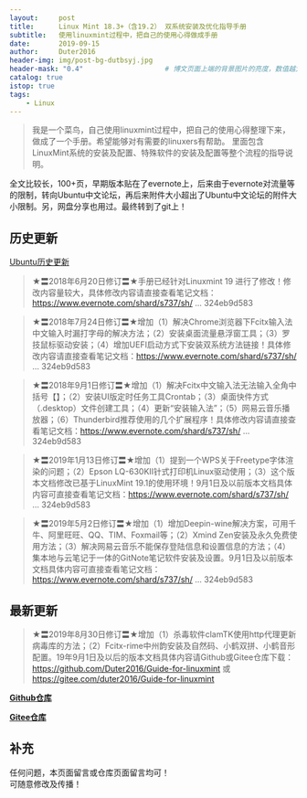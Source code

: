 ```yaml
---
layout:     post
title:      Linux Mint 18.3+（含19.2） 双系统安装及优化指导手册
subtitle:   使用linuxmint过程中，把自己的使用心得做成手册
date:       2019-09-15
author:     Duter2016
header-img: img/post-bg-dutbsyj.jpg
header-mask: "0.4"                    # 博文页面上端的背景图片的亮度，数值越大越黑暗
catalog: true
istop: true
tags:
    - Linux
---
```


>我是一个菜鸟，自己使用linuxmint过程中，把自己的使用心得整理下来，做成了一个手册。希望能够对有需要的linuxers有帮助。
里面包含LinuxMint系统的安装及配置、特殊软件的安装及配置等整个流程的指导说明。  

全文比较长，100+页，早期版本贴在了evernote上，后来由于evernote对流量等的限制，转向Ubuntu中文论坛，再后来附件大小超出了Ubuntu中文论坛的附件大小限制。另，网盘分享也用过。最终转到了git上！

## 历史更新  
[Ubuntu历史更新](https://forum.ubuntu.org.cn/viewtopic.php?f=103&t=487828)  


>★〓2018年6月20日修订〓★手册已经针对Linuxmint 19 进行了修改！修改内容量较大，具体修改内容请直接查看笔记文档：https://www.evernote.com/shard/s737/sh/ ... 324eb9d583

>★〓2018年7月24日修订〓★增加（1）解决Chrome浏览器下Fcitx输入法中文输入时漏打字母的解决方法；（2）安装桌面流量悬浮窗工具；（3）罗技鼠标驱动安装；（4）增加UEFI启动方式下安装双系统方法链接！具体修改内容请直接查看笔记文档：https://www.evernote.com/shard/s737/sh/ ... 324eb9d583

>★〓2018年9月1日修订〓★增加（1）解决Fcitx中文输入法无法输入全角中括号【】；（2）安装UI版定时任务工具Crontab；（3）桌面快件方式（.desktop）文件创建工具；（4）更新“安装输入法”；（5）网易云音乐播放器；（6）Thunderbird推荐使用的几个扩展程序！具体修改内容请直接查看笔记文档：https://www.evernote.com/shard/s737/sh/ ... 324eb9d583

>★〓2019年1月13日修订〓★增加（1）提到一个WPS关于Freetype字体渲染的问题；（2）Epson LQ-630KII针式打印机Linux驱动使用；（3）这个版本文档修改已基于LinuxMint 19.1的使用环境！9月1日及以前版本文档具体内容可直接查看笔记文档：https://www.evernote.com/shard/s737/sh/ ... 324eb9d583

>★〓2019年5月2日修订〓★增加（1）增加Deepin-wine解决方案，可用千牛、阿里旺旺、QQ、TIM、Foxmail等；（2）Xmind Zen安装及永久免费使用方法；（3）解决网易云音乐不能保存登陆信息和设置信息的方法；（4）集本地与云笔记于一体的GitNote笔记软件安装及设置。9月1日及以前版本文档具体内容可直接查看笔记文档：https://www.evernote.com/shard/s737/sh/ ... 324eb9d583

## 最新更新

>★〓2019年8月30日修订〓★增加（1）杀毒软件clamTK使用http代理更新病毒库的方法；（2）Fcitx-rime中州韵安装及自然码、小鹤双拼、小鹤音形配置。19年9月1日及以后的版本文档具体内容请Github或Gitee仓库下载：https://github.com/Duter2016/Guide-for-linuxmint 或 https://gitee.com/duter2016/Guide-for-linuxmint

**[Github仓库](https://github.com/Duter2016/Guide-for-linuxmint)**  


**[Gitee仓库](https://gitee.com/duter2016/Guide-for-linuxmint)**

## 补充  
任何问题，本页面留言或仓库页面留言均可！  
可随意修改及传播！
